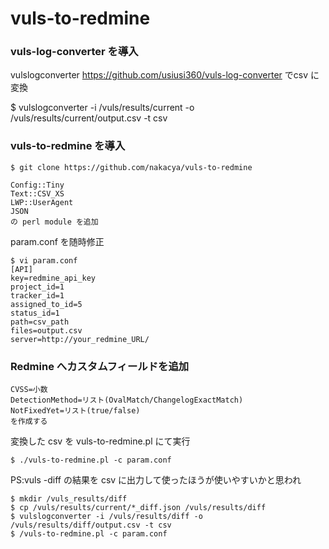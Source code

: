 # vuls-to-redmine
### vuls-log-converter を導入

vulslogconverter https://github.com/usiusi360/vuls-log-converter でcsv に変換

$ vulslogconverter -i /vuls/results/current -o /vuls/results/current/output.csv -t csv

### vuls-to-redmine を導入

````
$ git clone https://github.com/nakacya/vuls-to-redmine
````

````
Config::Tiny
Text::CSV_XS
LWP::UserAgent
JSON
の perl module を追加
````

param.conf を随時修正

````
$ vi param.conf
[API]
key=redmine_api_key
project_id=1
tracker_id=1
assigned_to_id=5
status_id=1
path=csv_path
files=output.csv
server=http://your_redmine_URL/
````

### Redmine へカスタムフィールドを追加
````
CVSS=小数
DetectionMethod=リスト(OvalMatch/ChangelogExactMatch)
NotFixedYet=リスト(true/false)
を作成する
````

変換した csv を vuls-to-redmine.pl にて実行
````
$ ./vuls-to-redmine.pl -c param.conf
````

PS:vuls -diff の結果を csv に出力して使ったほうが使いやすいかと思われ
````
$ mkdir /vuls_results/diff
$ cp /vuls/results/current/*_diff.json /vuls/results/diff
$ vulslogconverter -i /vuls/results/diff -o /vuls/results/diff/output.csv -t csv
$ /vuls-to-redmine.pl -c param.conf
